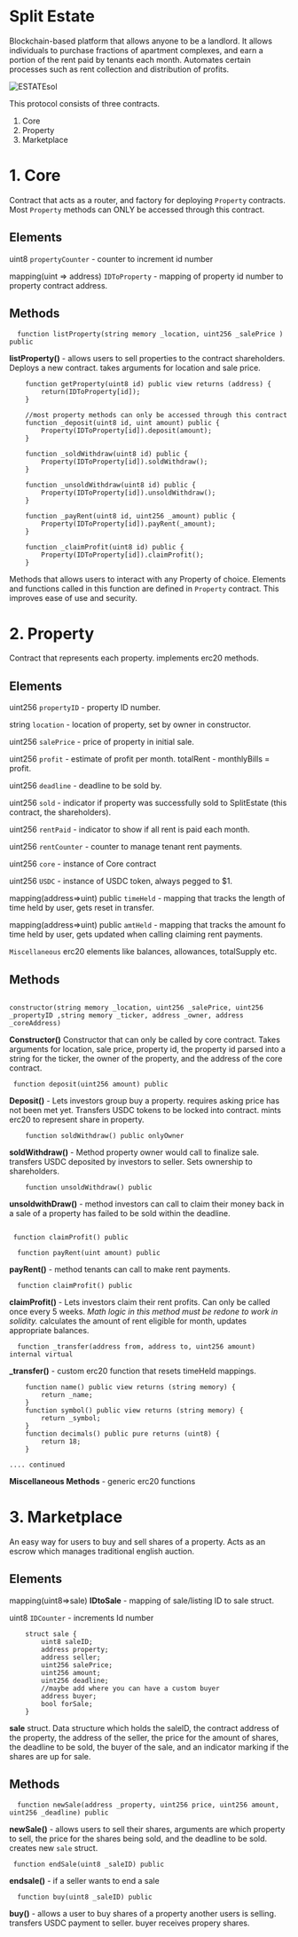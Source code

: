 # Split Estate
Blockchain-based platform that allows anyone to be a landlord. It allows individuals to purchase fractions of apartment complexes, and earn a portion of the rent paid by tenants each month. Automates certain processes such as rent collection and distribution of profits.



![ESTATEsol](https://user-images.githubusercontent.com/100609687/211211693-534ef820-f1d5-4662-8175-8904f0db1726.png)


This protocol consists of three contracts.
1. Core
2. Property
3. Marketplace

# 1. Core 
Contract that acts as a router, and factory for deploying `Property` contracts. Most `Property` methods can ONLY be accessed through this contract.

<h2> Elements </h2>

uint8 `propertyCounter` - counter to increment id number

mapping(uint => address) `IDToProperty` -  mapping of property id number to property contract address.

<h2> Methods </h2>

```solidity
  function listProperty(string memory _location, uint256 _salePrice ) public 
```
**listProperty()** - allows users to sell properties to the contract shareholders. Deploys a new contract. takes arguments for location and sale price.

```solidity
    function getProperty(uint8 id) public view returns (address) {
        return(IDToProperty[id]);
    }

    //most property methods can only be accessed through this contract
    function _deposit(uint8 id, uint amount) public {
        Property(IDToProperty[id]).deposit(amount);
    }

    function _soldWithdraw(uint8 id) public {
        Property(IDToProperty[id]).soldWithdraw();
    }

    function _unsoldWithdraw(uint8 id) public {
        Property(IDToProperty[id]).unsoldWithdraw();
    }

    function _payRent(uint8 id, uint256 _amount) public {
        Property(IDToProperty[id]).payRent(_amount);
    }

    function _claimProfit(uint8 id) public {
        Property(IDToProperty[id]).claimProfit();
    }
```

Methods that allows users to interact with any Property of choice. Elements and functions called in this function are defined in `Property` contract. This improves ease of use and security.

# 2. Property
Contract that represents each property. implements erc20 methods.
<h2> Elements </h2>

uint256 `propertyID` - property ID number.

string `location` - location of property, set by owner in constructor.

uint256 `salePrice` - price of property in initial sale.

uint256 `profit` - estimate of profit per month. totalRent - monthlyBills = profit.

uint256 `deadline` - deadline to be sold by.

uint256 `sold` - indicator if property was successfully sold to SplitEstate (this contract, the shareholders).

uint256 `rentPaid` - indicator to show if all rent is paid each month.

uint256 `rentCounter` - counter to manage tenant rent payments.

uint256 `core` - instance of Core contract

uint256 `USDC` - instance of USDC token, always pegged to $1.

mapping(address=>uint) public `timeHeld` - mapping that tracks the length of time held by user, gets reset in transfer.

mapping(address=>uint) public `amtHeld` - mapping that tracks the amount fo time held by user, gets updated when calling claiming rent payments.
   
`Miscellaneous` erc20 elements like balances, allowances, totalSupply etc.


<h2> Methods </h2>

```solidity

constructor(string memory _location, uint256 _salePrice, uint256 _propertyID ,string memory _ticker, address _owner, address _coreAddress) 
``` 
**Constructor()** Constructor that can only be called by core contract. Takes arguments for location, sale price, property id, the property id parsed into a string for the ticker, the owner of the property, and the address of the core contract.

```solidity
 function deposit(uint256 amount) public
```
**Deposit()** - Lets investors group buy a property. requires asking price has not been met yet. Transfers USDC tokens to be locked into contract. mints erc20 to represent share in property.


```solidity
    function soldWithdraw() public onlyOwner
```
**soldWithdraw()** - Method property owner would call to finalize sale. transfers USDC deposited by investors to seller. Sets ownership to shareholders.

```solidity
    function unsoldWithdraw() public
```
**unsoldwithDraw()** - method investors can call to claim their money back in a sale of a property has failed to be sold within the deadline.

```solidity

 function claimProfit() public

  function payRent(uint amount) public 
```
**payRent()** - method tenants can call to make rent payments.

```solidity
  function claimProfit() public
```
**claimProfit()** - Lets investors claim their rent profits. Can only be called once every 5 weeks. *Math logic in this method must be redone to work in solidity.*
calculates the amount of rent eligible for month, updates appropriate balances.

```solidity
  function _transfer(address from, address to, uint256 amount) internal virtual
```

**_transfer()** - custom erc20 function that resets timeHeld mappings.

```solidity
    function name() public view returns (string memory) {
        return _name;
    }
    function symbol() public view returns (string memory) {
        return _symbol;
    }
    function decimals() public pure returns (uint8) {
        return 18;
    }

.... continued
```

**Miscellaneous Methods** - generic erc20 functions 

# 3. Marketplace

An easy way for users to buy and sell shares of a property. Acts as an escrow which manages traditional english auction.

<h2> Elements </h2>

mapping(uint8=>sale) **IDtoSale** - mapping of sale/listing ID to sale struct.

uint8 `IDCounter` - increments Id number

```solidity
    struct sale {
        uint8 saleID;
        address property;
        address seller;
        uint256 salePrice;
        uint256 amount;
        uint256 deadline;
        //maybe add where you can have a custom buyer
        address buyer;
        bool forSale;
    }
```

**sale** struct. Data structure which holds the saleID, the contract address of the property, the address of the seller, the price for the amount of shares, the deadline to be sold, the buyer of the sale, and an indicator marking if the shares are up for sale.

<h2> Methods </h2>

```solidity
  function newSale(address _property, uint256 price, uint256 amount, uint256 _deadline) public
```

**newSale()** - allows users to sell their shares, arguments are which property to sell, the price for the shares being sold, and the deadline to be sold. creates new `sale` struct.

```solidity
 function endSale(uint8 _saleID) public
```
**endsale()** - if a seller wants to end a sale

```solidity
  function buy(uint8 _saleID) public
```

**buy()** - allows a user to buy shares of a property another users is selling. transfers USDC payment to seller. buyer receives propery shares.







